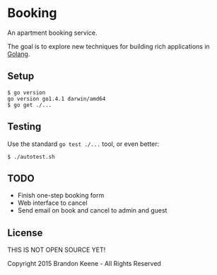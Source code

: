 # Booking

An apartment booking service.

The goal is to explore new techniques for building rich applications in [Golang](http://golang.org).

## Setup

    $ go version
    go version go1.4.1 darwin/amd64
    $ go get ./...

## Testing

Use the standard `go test ./...` tool, or even better:

    $ ./autotest.sh

## TODO

* Finish one-step booking form
* Web interface to cancel
* Send email on book and cancel to admin and guest

## License

THIS IS NOT OPEN SOURCE YET!

Copyright 2015 Brandon Keene - All Rights Reserved